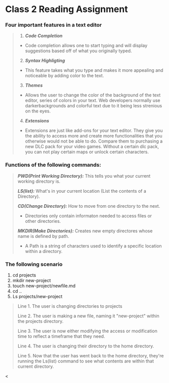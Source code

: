 # Class 2 Reading Assignment
### Four important features in a text editor
> 1. ***Code Completion***
>   - Code completion allows one to start typing and will display suggestions based off of what you originally typed.
> 2. ***Syntax Highligting***
>   - This feature takes what you type and makes it more appealing and noticeable by adding color to the text.
> 3. ***Themes***
>   * Allows the user to change the color of the background of the text editor, series of colors in your text. Web developers normally use darkerbackgrounds and colorful text due to it being less strenious on the eyes.
> 4. ***Extensions***
>   * Extensions are just like add-ons for your text editor. They give you the ability to access more and create more functionalities that you otherwise would not be able to do. Compare them to purchasing a new DLC pack for your video games. Without a certain dlc pack, you can not play certain maps or unlock certain characters. 

### Functions of the following commands:
> ***PWD(Print Working Directory):*** This tells you what your current working directory is.
> 
> ***LS(list):*** What's in your current location (List the contents of a Directory).
> 
> ***CD(Change Directory):*** How to move from one directory to the next.  
>   * Directories only contain informaton needed to access files or other directories.
>   
>   ***MKDIR(Make Directories):*** Creates new empty directores whose name is defined by path.
>   * A Path is a string of characters used to identify a specific location within a directory.

### The following scenario ###
 1. cd projects
 2. mkdir new-project
 3. touch new-project/newfile.md
 4. cd ..
 5. Ls projects/new-project

> Line 1. The user is changing directories to projects
> 
> Line 2. The user is making a new file, naming it "new-project" within the projects directory.
> 
> Line 3. The user is now either modifying the access or modification time to reflect a timeframe that they need.
> 
> Line 4. The user is changing their directory to the home directory.
> 
> Line 5. Now that the user has went back to the home directory, they're running the Ls(list) command to see what contents are within that current directory.

<

